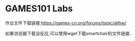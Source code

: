 # GAMES101 Labs

作业文件下载链接:<https://games-cn.org/forums/topic/allhw/>

如果浏览器下载没反应,可以使用wget下载smartchair的文件链接.

